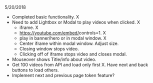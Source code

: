 5/20/2018

- Completed basic functionality. X
- Need to add Lightbox or Modal to play videos when clicked.  X
	* iframe.  X
	* https://youtube.com/embed/<videoId>controls=1.  X
	* play in banner/hero or in modal window.  X
	* Center iframe within modal window.  Adjust size.
	* Closing window stops video. 
	* Clicking off of iframe stops video and closes modal.
- Mouseover shows Title/info about video.
- Get 100 videos from API and load only first X.  Have next and back buttons to load others. 
- Implement next and previous page token feature?
